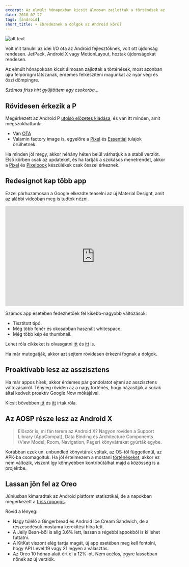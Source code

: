 ```yaml
---
excerpt: Az elmúlt hónapokban kicsit álmosan zajlottak a történések az Android körül, most azonban újra felpörögni látszanak.
date: 2018-07-27
tags: [android]
short_title: ☀️ Ébredeznek a dolgok az Android körül
---
```


![alt text](https://appcraft.hu/assets/img/android-01.png)

Volt mit tanulni az idei I/O óta az Android fejlesztőknek, volt ott újdonság rendesen. JetPack, Android X vagy MotionLayout, hoztak újdonságokat rendesen.

Az elmúlt hónapokban kicsit álmosan zajlottak a történések, most azonban újra felpörögni látszanak, érdemes felkészíteni magunkat az nyár végi és őszi dömpingre.

*Számos friss hírt gyűjtöttem egy csokorba...*

## Rövidesen érkezik a P
Megérkezett az Android P [utolsó előzetes kiadása](http://bit.ly/android-p-final-preview), és van itt minden, amit megszokhattunk:
- Van [OTA](http://bit.ly/android-p-dp5-ota)
- Valamin factory image is, egyelőre a [Pixel](http://bit.ly/android-p-factory-images) és [Essential](http://bit.ly/android-p-factory-image-essential) tulajok örülhetnek.

Ha minden jól megy, akkor néhány héten belül várhatjuk a a stabil verziót. Első körben csak az updateket, és ha tartják a szokásos menetrendet, akkor a [Pixel](http://bit.ly/pixel-3-rumors) és [Pixelbook](http://bit.ly/new-pixelbook) készülékek csak ősszel érkeznek.

## Redesignot kap több app

Ezzel párhuzamosan a Google elkezdte teaselni az új Material Designt, amit az alábbi videóban meg is tudtok nézni.

<iframe width="560" height="315" src="https://www.youtube.com/embed/4P5jIBs-b6o" frameborder="0" allow="autoplay; encrypted-media" allowfullscreen></iframe>

Számos app esetében fedezhetőek fel kisebb-nagyobb változások:
- Tisztított tipó.
- Még több fehér és okosabban használt whitespace.
- Még több kép és thumbnail.

Lehet róla cikkeket is olvasgatni [itt](http://bit.ly/material-redesign-1) és [itt](http://bit.ly/material-redesign-2) is.

Ha már mutogatják, akkor azt sejtem rövidesen érkezni fognak a dolgok.

## Proaktívabb lesz az asszisztens

Ha már appos hírek, akkor érdemes pár gondolatot ejteni az asszisztens változásairól. Tényleg röviden az a nagy történés, hogy házasítják a sokak által kedvelt proaktív Google Now mókájával.

Kicsit bővebben [itt](http://bit.ly/google-assistant-proactive-now-1) és [itt](http://bit.ly/google-assistant-proactive-now-2) írtak róla.

## Az AOSP része lesz az Android X

>Először is, mi fán terem az Android X?
>Nagyon röviden a Support Library (AppCompat), Data Binding és Architecture Components (View Model, Room, Navigation, Pager) könyvátrakat gyúrták egybe.

Korábban ezek un. unbundled könyvtárak voltak, az OS-től függetlenül, az APK-ba csomagoltuk. Ha jól értelmezem a mostani [történéseket](http://bit.ly/android-x-aosp), akkor ez nem változik, viszont így könnyebben kontribútálhat majd a közösség is a projektbe.

## Lassan jön fel az Oreo

Júniusban kimaradtak az Android platform statisztikái, de a napokban megérkezett a [friss ropogós](http://bit.ly/android-platform-stat-1807).

Rövid a lényeg:
- Nagy túlélő a Gingerbread és Android Ice Cream Sandwich, de a részesedésük mostanra kerekítési hiba lett.
- A Jelly Bean-ből is alig 3.6% lett, lassan a régebbi appokból is ki lehet futtatni.
- A KitKat viszont elég tartja magát, új app esetében meg kell fontolni, hogy API Level 19 vagy 21 legyen a választás.
- Az Oreo 10 hónap alatt ért el a 12%-ot. Nem acélos, egyre lassabban nőnek az új verziók.
